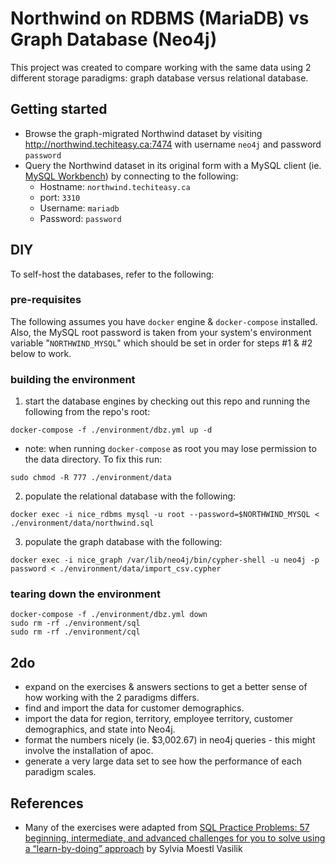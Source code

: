 # Northwind on RDBMS (MariaDB) vs Graph Database (Neo4j)

This project was created to compare working with the same data using 2 different storage paradigms: graph database versus relational database.

## Getting started

- Browse the graph-migrated Northwind dataset by visiting http://northwind.techiteasy.ca:7474 with username `neo4j` and password `password`
- Query the Northwind dataset in its original form with a MySQL client (ie. [MySQL Workbench](https://www.mysql.com/products/workbench/)) by connecting to the following:
  - Hostname: `northwind.techiteasy.ca`
  - port: `3310`
  - Username: `mariadb`
  - Password: `password`

## DIY

To self-host the databases, refer to the following:

### pre-requisites

The following assumes you have `docker` engine & `docker-compose` installed.  Also, the MySQL root password is taken from your system's environment variable "`NORTHWIND_MYSQL`" which should be set in order for steps #1 & #2 below to work.

### building the environment

1. start the database engines by checking out this repo and running the following from the repo's root:
```
docker-compose -f ./environment/dbz.yml up -d
```
  - note: when running `docker-compose` as root you may lose permission to the data directory.  To fix this run:
```
sudo chmod -R 777 ./environment/data
```
2. populate the relational database with the following:
```
docker exec -i nice_rdbms mysql -u root --password=$NORTHWIND_MYSQL < ./environment/data/northwind.sql
```
3. populate the graph database with the following:
```
docker exec -i nice_graph /var/lib/neo4j/bin/cypher-shell -u neo4j -p password < ./environment/data/import_csv.cypher
```

### tearing down the environment

```
docker-compose -f ./environment/dbz.yml down
sudo rm -rf ./environment/sql
sudo rm -rf ./environment/cql
```

## 2do

- expand on the exercises & answers sections to get a better sense of how working with the 2 paradigms differs.
- find and import the data for customer demographics.
- import the data for region, territory, employee territory, customer demographics, and state into Neo4j.
- format the numbers nicely (ie. $3,002.67) in neo4j queries - this might involve the installation of apoc.
- generate a very large data set to see how the performance of each paradigm scales.

## References

- Many of the exercises were adapted from [SQL Practice Problems: 57 beginning, intermediate, and advanced challenges for you to solve using a “learn-by-doing” approach](https://www.amazon.ca/SQL-Practice-Problems-learn-doing-ebook/dp/B01N41VQFO) by Sylvia Moestl Vasilik
